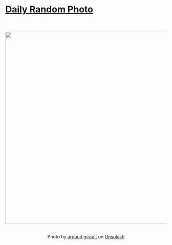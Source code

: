 # [Daily Random Photo](https://www.dailyrandomphoto.com/)

<div align="center">
  <br>
  <br>
  <a href="https://www.dailyrandomphoto.com/p/2025/2025-01-07/"><img src="https://images.unsplash.com/photo-1733684964669-bfdf0f0747e6?crop=entropy&cs=tinysrgb&fit=max&fm=jpg&ixid=M3w3NzUwOHwwfDF8cmFuZG9tfHx8fHx8fHx8MTczNjIxMDQzN3w&ixlib=rb-4.0.3&q=80&w=1080" width="600px"></a>
  <br>
  <br>
  <p class="has-text-grey">Photo by <a href="https://unsplash.com/@arnaudastro?utm_source=Daily%20Random%20Photo&amp;utm_medium=referral" target="_blank" rel="noopener noreferrer">arnaud girault</a> on <a href="https://unsplash.com/photos/an-image-of-a-very-large-object-in-the-sky-oKigqpH6d6U?utm_source=Daily%20Random%20Photo&amp;utm_medium=referral" target="_blank" rel="noopener noreferrer">Unsplash</a></p>
</div>
